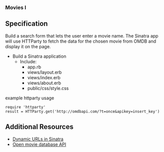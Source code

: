 ### Movies I

## Specification
Build a search form that lets the user enter a movie name. The Sinatra app will use HTTParty to fetch the data for the chosen movie from OMDB and display it on the page.

- Build a Sinatra application 
	- Include:
		- app.rb		
		- views/layout.erb
		- views/index.erb
		- views/about.erb
		- public/css/style.css

example httparty usage
```
require 'httparty'
result = HTTParty.get('http://omdbapi.com/?t=once&apikey=insert_key')

```

## Additional Resources
- [Dynamic URLs in Sinatra](http://blog.teamtreehouse.com/ruby-sinatra-dynamic-urls-tutorial)
- [Open movie database API](http://www.omdbapi.com/)